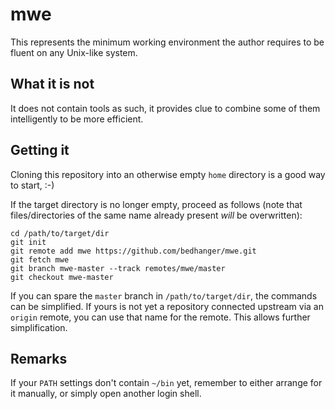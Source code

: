 mwe
===

This represents the minimum working environment the author
requires to be fluent on any Unix-like system.

What it is not
--------------

It does not contain tools as such, it provides clue to combine
some of them intelligently to be more efficient.

Getting it
----------

Cloning this repository into an otherwise empty
<code>home</code> directory is a good way to start, :-)

If the target directory is no longer empty, proceed as follows
(note that files/directories of the same name already present
*will* be overwritten):

    cd /path/to/target/dir
    git init
    git remote add mwe https://github.com/bedhanger/mwe.git
    git fetch mwe
    git branch mwe-master --track remotes/mwe/master
    git checkout mwe-master

If you can spare the <code>master</code> branch in
<code>/path/to/target/dir</code>, the commands can be
simplified.  If yours is not yet a repository connected upstream
via an <code>origin</code> remote, you can use that name for the
remote.  This allows further simplification.

Remarks
-------

If your <code>PATH</code> settings don't contain
<code>~/bin</code> yet, remember to either arrange for it
manually, or simply open another login shell.
